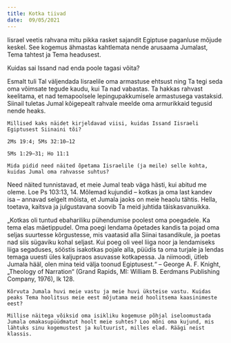 ```yaml
---
title: Kotka tiivad  
date:  09/05/2021  
---
```


Iisrael veetis rahvana mitu pikka rasket sajandit Egiptuse paganluse mõjude keskel. See kogemus ähmastas kahtlemata nende arusaama Jumalast, Tema tahtest ja Tema headusest.

Kuidas sai Issand nad enda poole tagasi võita?

Esmalt tuli Tal väljendada Iisraelile oma armastuse ehtsust ning Ta tegi seda oma võimsate tegude kaudu, kui Ta nad vabastas. Ta hakkas rahvast keelitama, et nad temapoolsele lepingupakkumisele armastusega vastaksid. Siinail tuletas Jumal kõigepealt rahvale meelde oma armurikkaid tegusid nende heaks.

`Millised kaks näidet kirjeldavad viisi, kuidas Issand Iisraeli Egiptusest Siinaini tõi?`

`2Ms 19:4; 5Ms 32:10–12`

`5Ms 1:29–31; Ho 11:1`

`Mida pidid need näited õpetama Iisraelile (ja meile) selle kohta, kuidas Jumal oma rahvasse suhtus?`

Need näited tunnistavad, et meie Jumal teab väga hästi, kui abitud me oleme. Loe Ps 103:13, 14. Mõlemad kujundid – kotkas ja oma last kandev isa – annavad selgelt mõista, et Jumala jaoks on meie heaolu tähtis. Hella, toetava, kaitsva ja julgustavana soovib Ta meid juhtida täiskasvanuikka.

„Kotkas oli tuntud ebahariliku pühendumise poolest oma poegadele. Ka tema elas mäetippudel. Oma poegi lendama õpetades kandis ta pojad oma seljas suurtesse kõrgustesse, mis vaatasid alla Siinai tasandikule, ja poetas nad siis sügaviku kohal seljast. Kui poeg oli veel liiga noor ja lendamiseks liiga segaduses, sööstis isakotkas pojale alla, püüdis ta oma turjale ja lendas temaga uuesti üles kaljupraos asuvasse kotkapessa. Ja niimoodi, ütleb Jumala hääl, olen mina teid välja toonud Egiptusest.“ – George A. F. Knight, „Theology of Narration“ (Grand Rapids, MI: William B. Eerdmans Publishing Company, 1976), lk 128.

`Kõrvuta Jumala huvi meie vastu ja meie huvi üksteise vastu. Kuidas peaks Tema hoolitsus meie eest mõjutama meid hoolitsema kaasinimeste eest?`

`Millise näitega võiksid oma isikliku kogemuse põhjal iseloomustada Jumala omakasupüüdmatut hoolt meie suhtes? Loo mõni oma kujund, mis lähtuks sinu kogemustest ja kultuurist, milles elad. Räägi neist klassis.`